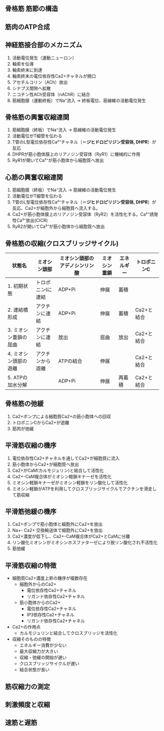 ## 骨格筋 筋節の構造
## 筋肉のATP合成
## 神経筋接合部のメカニズム
1. 活動電位発生（運動ニューロン）
2. 軸索を伝導
3. 軸索終末に到達
4. 軸索終末の電位依存性Ca2+チャネルが開口
5. アセチルコリン（ACh）放出
6. シナプス間隙へ拡散
7. ニコチン性ACh受容体（nAChR）に結合
8. 筋細胞膜（運動終板）でNa⁺流入 → 終板電位、筋線維の活動電位発生
## 骨格筋の興奮収縮連関
1. 筋細胞膜（終板）でNa⁺流入 → 筋線維の活動電位発生
2.  活動電位がT細管を伝わる
3. T管のL型電位依存性Ca²⁺チャネル（＝**ジヒドロピリジン受容体, DHPR**）が反応
4. DHPRが筋小胞体膜上のリアノジン受容体（RyR1）に機械的に作用
5. RyR1が開いてCa²⁺が筋小胞体から細胞質へ放出
## 心筋の興奮収縮連関
1. 筋細胞膜（終板）でNa⁺流入 → 筋線維の活動電位発生
2.  活動電位がT細管を伝わる
3. T管のL型電位依存性Ca²⁺チャネル（＝**ジヒドロピリジン受容体, DHPR**）が反応、Ca2+が細胞外から細胞質へ流入する。
4. Ca2+が筋小胞体膜上のリアノジン受容体（RyR2）を活性化する。Ca²⁺誘発性Ca²⁺放出(CICR)
5. RyR2が開いてCa²⁺が筋小胞体から細胞質へ放出
## 骨格筋の収縮(クロスブリッジサイクル)

| 状態名          | ミオシン頭部    | ミオシン頭部のアデノシンリン酸 | ミオシン重鎖 | エネルギー | トロポニンC  |
| ------------ | --------- | --------------- | ------ | ----- | ------- |
| 1. 初期状態      | トロポニンIに連結 | ADP+Pi          | 伸展     | 蓄積    |         |
| 2. 連結橋形成     | アクチンに連結   | ADP+Pi          | 伸展     | 蓄積    | Ca2+と結合 |
| 3. ミオシン重鎖の屈曲 | アクチンに連結   | 放出              | 屈曲     | 放出    | Ca2+と結合 |
| 4. ミオシン頭部の遊離 | アクチンから遊離  | ATPの結合          | 伸展     |       | Ca2+と結合 |
| 5. ATPの加水分解  |           | ADP+Pi          | 伸展     | 再蓄積   | Ca2+と結合 |

## 骨格筋の弛緩
1. Ca2+ポンプによる細胞質Ca2+の筋小胞体への回収
2. トロポニンCからCa2+が遊離
3. 筋肉が弛緩
## 平滑筋収縮の機序
1. 電位依存性Ca2+チャネルを通してCa2+が細胞質に流入
2. 筋小胞体からCa2+が細胞質へ放出
3. Ca2+がCaM(カルモジュリン)と結合して活性化
4. Ca2+-CaM複合体がミオシン軽鎖キナーゼを活性化
5. ミオシン軽鎖キナーゼがミオシン軽鎖をリン酸化して活性化
6. ミオシン軽鎖がATPを利用してクロスブリッジサイクルでアクチンを滑走して筋収縮
## 平滑筋弛緩の機序
1. Ca2+ポンプで筋小胞体と細胞外にCa2+を放出
2. Na+- Ca2+ 交換輸送体で細胞外にCa2+を放出
3. Ca2+濃度が低下し、Ca2+-CaM複合体がCa2+とCaMに分離
4. リン酸化ミオシンがミオシンホスファターゼにより脱リン酸化され不活性化
5. 筋弛緩
## 平滑筋収縮の特徴
- 細胞質Ca2+濃度上昇の機序が複数存在
	- 細胞外からのCa2+
		- 電位依存性Ca2+チャネル
		- リガンド依存性Ca2+チャネル
	- 筋小胞体からのCa2+
		- 電位依存性Ca2+チャネル
		- IP3依存性Ca2+チャネル
		- リガンド依存性Ca2+チャネル
- Ca2+の作用点
	- カルモジュリンと結合してクロスブリッジを活性化
- 収縮そのものの特徴
	- エネルギー消費が少ない
	- 最大収縮力が大きい
	- 収縮・弛緩の開始が遅い
	- クロスブリッジサイクルが遅い
	- 結合状態が長い
## 筋収縮力の測定
## 刺激頻度と収縮
## 速筋と遅筋